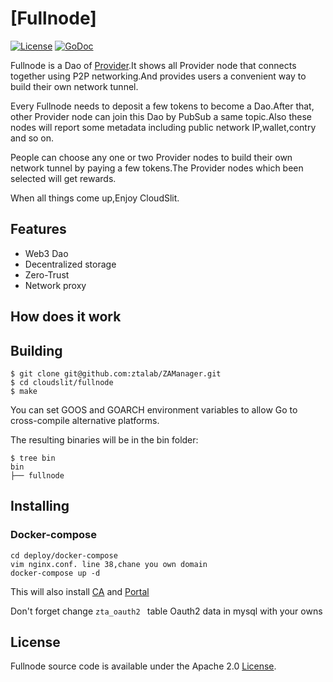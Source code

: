# [Fullnode]

[![License](https://img.shields.io/badge/License-Apache%202.0-blue.svg)](https://opensource.org/licenses/Apache-2.0)  [![GoDoc](https://godoc.org/github.com/cloudflare/cfssl?status.svg)](https://github.com/CloudSlit/cloudslit/tree/main/fullnode)

Fullnode is a Dao of [Provider](https://github.com/CloudSlit/cloudslit/tree/main/provider).It shows all Provider node that connects together using P2P networking.And provides users a convenient way to build their own network tunnel.

Every Fullnode needs to deposit a few tokens to become a Dao.After that, other Provider node can join this Dao by PubSub a same topic.Also these nodes will report some metadata including public network IP,wallet,contry and so on.

People can choose any one or two Provider nodes to build their own network tunnel by paying a few tokens.The Provider nodes which been selected will get rewards.

When all things come up,Enjoy CloudSlit.

## Features

- Web3 Dao
- Decentralized storage
- Zero-Trust
- Network proxy

## How does it work



## Building

```shell
$ git clone git@github.com:ztalab/ZAManager.git
$ cd cloudslit/fullnode
$ make
```

You can set GOOS and GOARCH environment variables to allow Go to cross-compile alternative platforms.

The resulting binaries will be in the bin folder:

```shell
$ tree bin
bin
├── fullnode
```

## Installing

### Docker-compose

~~~shell
cd deploy/docker-compose
vim nginx.conf. line 38,chane you own domain
docker-compose up -d
~~~

This will also install [CA](https://github.com/CloudSlit/cloudslit/tree/main/ca) and [Portal](https://github.com/CloudSlit/cloudslit/tree/main/portal)

Don't forget change  `zta_oauth2 ` table Oauth2 data in mysql with your owns

## License

Fullnode source code is available under the Apache 2.0 [License](https://github.com/CloudSlit/cloudslit/blob/main/fullnode/LICENSE).
